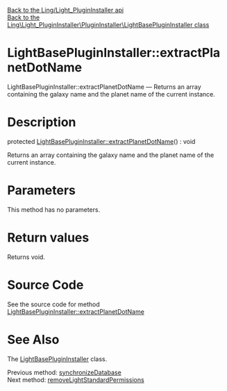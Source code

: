 [Back to the Ling/Light_PluginInstaller api](https://github.com/lingtalfi/Light_PluginInstaller/blob/master/doc/api/Ling/Light_PluginInstaller.md)<br>
[Back to the Ling\Light_PluginInstaller\PluginInstaller\LightBasePluginInstaller class](https://github.com/lingtalfi/Light_PluginInstaller/blob/master/doc/api/Ling/Light_PluginInstaller/PluginInstaller/LightBasePluginInstaller.md)


LightBasePluginInstaller::extractPlanetDotName
================



LightBasePluginInstaller::extractPlanetDotName — Returns an array containing the galaxy name and the planet name of the current instance.




Description
================


protected [LightBasePluginInstaller::extractPlanetDotName](https://github.com/lingtalfi/Light_PluginInstaller/blob/master/doc/api/Ling/Light_PluginInstaller/PluginInstaller/LightBasePluginInstaller/extractPlanetDotName.md)() : void




Returns an array containing the galaxy name and the planet name of the current instance.




Parameters
================

This method has no parameters.


Return values
================

Returns void.








Source Code
===========
See the source code for method [LightBasePluginInstaller::extractPlanetDotName](https://github.com/lingtalfi/Light_PluginInstaller/blob/master/PluginInstaller/LightBasePluginInstaller.php#L283-L293)


See Also
================

The [LightBasePluginInstaller](https://github.com/lingtalfi/Light_PluginInstaller/blob/master/doc/api/Ling/Light_PluginInstaller/PluginInstaller/LightBasePluginInstaller.md) class.

Previous method: [synchronizeDatabase](https://github.com/lingtalfi/Light_PluginInstaller/blob/master/doc/api/Ling/Light_PluginInstaller/PluginInstaller/LightBasePluginInstaller/synchronizeDatabase.md)<br>Next method: [removeLightStandardPermissions](https://github.com/lingtalfi/Light_PluginInstaller/blob/master/doc/api/Ling/Light_PluginInstaller/PluginInstaller/LightBasePluginInstaller/removeLightStandardPermissions.md)<br>

